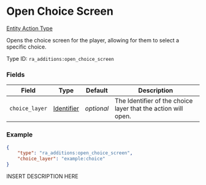 # Open Choice Screen
[Entity Action Type](../entity_action_types.md)

Opens the choice screen for the player, allowing for them to select a specific choice.

Type ID: `ra_additions:open_choice_screen`
### Fields
Field | Type | Default | Description
------|------|---------|-------------
`choice_layer` | [Identifier](../data_types/identifier.md) | _optional_ | The Identifier of the choice layer that the action will open.

### Example
```json
{
    "type": "ra_additions:open_choice_screen",
    "choice_layer": "example:choice"
}```
INSERT DESCRIPTION HERE
